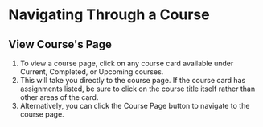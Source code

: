 # Navigating Through a Course

## View Course's Page
1. To view a course page, click on any course card available under Current, Completed, or Upcoming courses.
2. This will take you directly to the course page. If the course card has assignments listed, be sure to click on the course       title itself rather than other areas of the card.
3. Alternatively, you can click the Course Page button to navigate to the course page.

